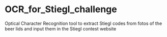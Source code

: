 # OCR_for_Stiegl_challenge
Optical Character Recognition tool to extract Stiegl codes from fotos of the beer lids and input them in the Stiegl contest website
